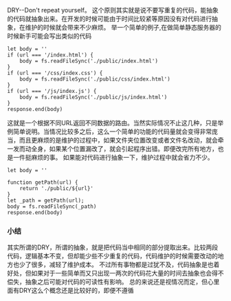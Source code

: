 DRY--Don't repeat yourself。
这个原则其实就是说不要写重复的代码，能抽象的代码就抽象出来。在开发的时候可能由于时间比较紧等原因没有对代码进行抽象，在维护的时候就会带来不少麻烦。
举一个简单的例子,在做简单静态服务器的时候新手可能会写出类似的代码
```
let body = ''
if (url === '/index.html') {
    body = fs.readFileSync('./public/index.html')
}
if (url === '/css/index.css') {
    body = fs.readFileSync('./public/css/index.html')
}
if (url === '/js/index.js') {
    body = fs.readFileSync('./public/js/index.html')
}
response.end(body)
```
这就是一个根据不同URL返回不同数据的路由。当然实际情况不止这几种，只是举例简单说明。当情况比较多之后，这么一个简单的功能的代码量就会变得非常庞当，而且更麻烦的是维护的过程中，如果文件夹位置改变或者文件名改动，就会牵一发而动全身，如果某个位置漏改了，就会引起程序出错。即便改完所有地方，也是一件挺麻烦的事。
如果能对代码进行抽象一下，维护过程中就会省力不少。
```
let body = ''

function getPath(url) {
    return './public/${url}'
}
let _path = getPath(url);
body = fs.readFileSync(_path)
response.end(body)
```
### 小结
其实所谓的DRY，所谓的抽象，就是把代码当中相同的部分提取出来。比较两段代码，逻辑基本不变，但却能少些不少重复的代码，代码维护的时候需要改动的地方也少了很多，减轻了维护成本。
不过所有事物都是过犹不及，代码抽象是也着好处，但如果对于一些简单而又只出现一两次的代码花大量的时间去抽象也会得不偿失，抽象之后可能对代码的可读性有影响。
总的来说还是视情况而定，但心里面有DRY这么个概念还是比较好的，即便不遵循